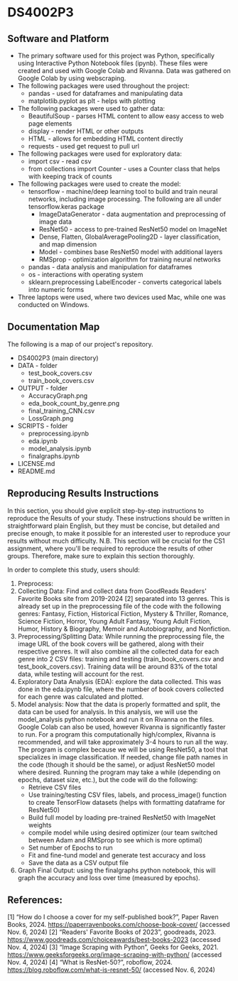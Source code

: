 # DS4002P3
## Software and Platform
* The primary software used for this project was Python, specifically using Interactive Python Notebook files (ipynb). These files were created and used with Google Colab and Rivanna. Data was gathered on Google Colab by using webscraping.
* The following packages were used throughout the project: 
  * pandas - used for dataframes and manipulating data
  * matplotlib.pyplot as plt - helps with plotting
* The following packages were used to gather data:
    * BeautifulSoup - parses HTML content to allow easy access to web page elements
    * display - render HTML or other outputs
    * HTML - allows for embedding HTML content directly
    * requests - used get request to pull url
* The following packages were used for exploratory data:
    * import csv - read csv
    * from collections import Counter - uses a Counter class that helps with keeping track of counts
* The following packages were used to create the model:
    * tensorflow - machine/deep learning tool to build and train neural networks, including image processing. The following are all under tensorflow.keras package
        * ImageDataGenerator - data augmentation and preprocessing of image data
        * ResNet50 - access to pre-trained ResNet50 model on ImageNet
        * Dense, Flatten, GlobalAveragePooling2D - layer classification, and map dimension
        * Model - combines base ResNet50 model with additional layers
        * RMSprop - optimization algorithm for training neural networks
    * pandas - data analysis and manipulation for dataframes
    * os - interactions with operating system
    * sklearn.preprocessing LabelEncoder - converts categorical labels into numeric forms
* Three laptops were used, where two devices used Mac, while one was conducted on Windows.
## Documentation Map
The following is a map of our project's repository.
* DS4002P3 (main directory)
 * DATA - folder
   * test_book_covers.csv
   * train_book_covers.csv
 * OUTPUT - folder
   * AccuracyGraph.png
   * eda_book_count_by_genre.png
   * final_training_CNN.csv
   * LossGraph.png
 * SCRIPTS - folder
   * preprocessing.ipynb
   * eda.ipynb
   * model_analysis.ipynb
   * finalgraphs.ipynb
 * LICENSE.md
 * README.md
## Reproducing Results Instructions
In this section, you should give explicit step-by-step instructions to reproduce the Results of your study. These instructions should be written in straightforward plain English, but they must be concise, but detailed and precise enough, to make it possible for an interested user to reproduce your results without much difficulty. N.B. This section will be crucial for the CS1 assignment, where you'll be required to reproduce the results of other groups. Therefore, make sure to explain this section thoroughly.

In order to complete this study, users should:
1. Preprocess:
  1. Collecting Data: Find and collect data from GoodReads Readers' Favorite Books site from 2019-2024 [2] separated into 13 genres. This is already set up in the preprocessing file of the code with the following genres: Fantasy, Fiction, Historical Fiction, Mystery & Thriller, Romance, Science Fiction, Horror, Young Adult Fantasy, Young Adult Fiction, Humor, History & Biography, Memoir and Autobiography, and Nonfiction.
  2. Preprocessing/Splitting Data: While running the preprocessing file, the image URL of the book covers will be gathered, along with their respective genres. It will also combine all the collected data for each genre into 2 CSV files: training and testing (train_book_covers.csv and test_book_covers.csv). Training data will be around 83% of the total data, while testing will account for the rest.
2. Exploratory Data Analysis (EDA): explore the data collected. This was done in the eda.ipynb file, where the number of book covers collected for each genre was calculated and plotted.
3. Model analysis: Now that the data is properly formatted and split, the data can be used for analysis. In this analysis, we will use the model_analysis python notebook and run it on Rivanna on the files. Google Colab can also be used, however Rivanna is significantly faster to run. For a program this computationally high/complex, Rivanna is recommended, and will take approximately 3-4 hours to run all the way. The program is complex because we will be using ResNet50, a tool that specializes in image classification. If needed, change file path names in the code (though it should be the same), or adjust ResNet50 model where desired. Running the program may take a while (depending on epochs, dataset size, etc.), but the code will do the following:
    * Retrieve CSV files
    * Use training/testing CSV files, labels, and process_image() function to create TensorFlow datasets (helps with formatting dataframe for ResNet50)
    * Build full model by loading pre-trained ResNet50 with ImageNet weights
    * compile model while using desired optimizer (our team switched between Adam and RMSprop to see which is more optimal)
    * Set number of Epochs to run
    * Fit and fine-tund model and generate test accuracy and loss
    * Save the data as a CSV output file
4. Graph Final Output: using the finalgraphs python notebook, this will graph the accuracy and loss over time (measured by epochs).

## References:
[1] “How do I choose a cover for my self-published book?”, Paper Raven Books, 2024. https://paperravenbooks.com/choose-book-cover/ (accessed Nov. 6, 2024)
[2] “Readers' Favorite Books of 2023”, goodreads, 2023. https://www.goodreads.com/choiceawards/best-books-2023 (accessed Nov. 4, 2024)
[3] “Image Scraping with Python”, Geeks for Geeks, 2021. https://www.geeksforgeeks.org/image-scraping-with-python/ (accessed Nov. 4, 2024)
[4] “What is ResNet-50?”, roboflow, 2024. https://blog.roboflow.com/what-is-resnet-50/  (accessed Nov. 6, 2024)
